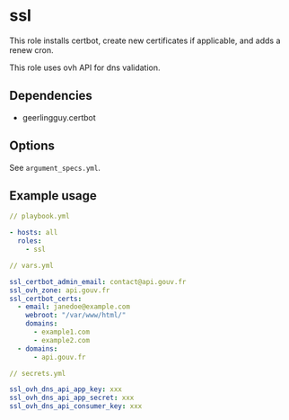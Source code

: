 # ssl

This role installs certbot, create new certificates if applicable, and adds a renew cron.

This role uses ovh API for dns validation.

## Dependencies

- geerlingguy.certbot

## Options

See `argument_specs.yml`.

## Example usage

```yaml
// playbook.yml

- hosts: all
  roles:
    - ssl
```

```yaml
// vars.yml

ssl_certbot_admin_email: contact@api.gouv.fr
ssl_ovh_zone: api.gouv.fr
ssl_certbot_certs:
  - email: janedoe@example.com
    webroot: "/var/www/html/"
    domains:
      - example1.com
      - example2.com
  - domains:
      - api.gouv.fr
```

```yaml
// secrets.yml

ssl_ovh_dns_api_app_key: xxx
ssl_ovh_dns_api_app_secret: xxx
ssl_ovh_dns_api_consumer_key: xxx
```
